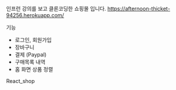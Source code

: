 인프런 강의를 보고 클론코딩한 쇼핑몰 입니다.
https://afternoon-thicket-94256.herokuapp.com/

기능
- 로그인, 회원가입
- 장바구니
- 결제 (Paypal)
- 구매목록 내역
- 홈 화면 상품 정렬

React_shop

